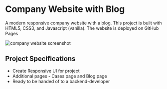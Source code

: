 # Company Website with Blog

A modern responsive company website with a blog.  This project is built with HTML5, CSS3, and Javascript (vanilla).  The website is deployed on GitHub Pages

![company website screenshot](./README_SCREENSHOTS/COMPANY_WEBSITE_WITH_BLOG.png)

## Project Specifications

- Create Responsive UI for project
- Additional pages - Cases page and Blog page
- Ready to be handed of to a backend-developer